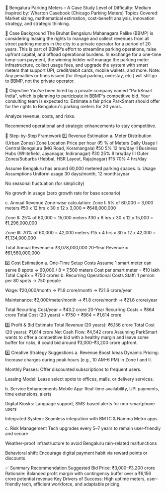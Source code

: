 🚗 Bengaluru Parking Meters – A Case Study
Level of Difficulty: Medium
 Inspired by: Wharton Casebook (Chicago Parking Meters)
 Topics Covered: Market sizing, mathematical estimation, cost-benefit analysis, innovation strategy, and strategic thinking.

📘 Case Background
The Bruhat Bengaluru Mahanagara Palike (BBMP) is considering leasing the rights to manage and collect revenues from all street parking meters in the city to a private operator for a period of 20 years. This is part of BBMP’s effort to streamline parking operations, raise upfront capital, and offload operational burdens.
In exchange for a one-time lump-sum payment, the winning bidder will manage the parking meter infrastructure, collect usage fees, and upgrade the system with smart meters that support UPI, credit/debit cards, mobile wallets, and more.
Note: Any penalties or fines issued (for illegal parking, overstay, etc.) will still go to BBMP, not the private operator.

🎯 Objective
You’ve been hired by a private company named "ParkSmart India", which is planning to participate in BBMP's competitive bid. Your consulting team is expected to:
Estimate a fair price ParkSmart should offer for the rights to Bengaluru's parking meters for 20 years.


Analyze revenue, costs, and risks.


Recommend operational and strategic enhancements to stay competitive.



🔢 Step-by-Step Framework
1️⃣ Revenue Estimation
a. Meter Distribution (Urban Zones)
Zone
Location
Price per hour (₹)
% of Meters
Daily Usage
I
Central Bengaluru (MG Road, Koramangala)
₹50
5%
12 hrs/day
II
Business Hubs (Whitefield, Jayanagar, Indiranagar)
₹30
25%
8 hrs/day
III
Outer Zones/Suburbs (Hebbal, HSR Layout, Rajajinagar)
₹15
70%
4 hrs/day

Assume Bengaluru has around 60,000 metered parking spaces.
b. Usage Assumptions
Uniform usage 30 days/month, 12 months/year


No seasonal fluctuation (for simplicity)


No growth in usage (zero growth rate for base scenario)


c. Annual Revenue
Zone-wise calculation:
Zone I: 5% of 60,000 = 3,000 meters
 ₹50 x 12 hrs x 30 x 12 x 3,000 = ₹648,000,000


Zone II: 25% of 60,000 = 15,000 meters
 ₹30 x 8 hrs x 30 x 12 x 15,000 = ₹1,296,000,000


Zone III: 70% of 60,000 = 42,000 meters
 ₹15 x 4 hrs x 30 x 12 x 42,000 = ₹1,134,000,000


Total Annual Revenue = ₹3,078,000,000
 20-Year Revenue = ₹61,560,000,000

2️⃣ Cost Estimation
a. One-Time Setup Costs
Assume 1 smart meter can serve 8 spots → 60,000 / 8 = 7,500 meters
 Cost per smart meter = ₹10 lakh
 Total CapEx = ₹750 crores
b. Recurring Operational Costs
Staff: 1 person per 80 spots → 750 people


Wage: ₹20,000/month → ₹1.8 crore/month → ₹21.6 crore/year


Maintenance: ₹2,000/meter/month → ₹1.8 crore/month → ₹21.6 crore/year


Total Recurring Cost/year = ₹43.2 crore
 20-Year Recurring Costs = ₹864 crore
 Total Cost (20 years) = ₹750 + ₹864 = ₹1,614 crore

3️⃣ Profit & Bid Estimate
Total Revenue (20 years): ₹6,156 crore
 Total Cost (20 years): ₹1,614 crore
 Net Cash Flow: ₹4,542 crore
Assuming ParkSmart wants to offer a competitive bid with a healthy margin and leave some buffer for risks, it could bid around ₹3,000–₹3,200 crore upfront.

4️⃣ Creative Strategy Suggestions
a. Revenue Boost Ideas
Dynamic Pricing: Increase charges during peak hours (e.g., 10 AM–6 PM) in Zone I and II.


Monthly Passes: Offer discounted subscriptions to frequent users.


Leasing Model: Lease select spots to offices, malls, or delivery services.


b. Service Enhancements
Mobile App: Real-time availability, UPI payments, time extensions, alerts


Digital Kiosks: Language support, SMS-based alerts for non-smartphone users


Integrated System: Seamless integration with BMTC & Namma Metro apps


c. Risk Management
Tech upgrades every 5–7 years to remain user-friendly and secure


Weather-proof infrastructure to avoid Bengaluru rain-related malfunctions


Behavioral shift: Encourage digital payment habit via reward points or discounts



✅ Summary Recommendation
Suggested Bid Price: ₹3,000–₹3,200 crore
 Rationale: Balanced profit margin with contingency buffer over a ₹6,156 crore potential revenue
 Key Drivers of Success: High uptime meters, user-friendly tech, efficient workforce, and adaptable pricing.
